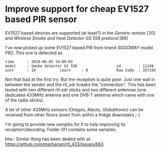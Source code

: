 # Improve support for cheap EV1527 based PIR sensor

EV1527 based devices are supported (at least?) in the _Generic remote_ [30] and _Wireless Smoke and Heat Detector GS 558 protocol_ [86]

I've now picked up some EV1527 based PIR from brand _SGOOWAY_ model _PR2_. This one is detected as 

```
time      : 2019-06-05 14:06:02
model     : Smoke detector GS 558                  id        : 11148
unit      : 19           learn     : 0             Raw Code  : 357193

```

Not that bad at the first try. But the reception is quite poor. Just one wall in between the sender and the rtl_sdr breaks the "connection".
This has been tested with two different rtl-sdr sticks and two different antennas (one dedicated 433MHz antenna and one DVB-T antenna which came with one of the radio sticks).

A lot of other 433MHz sensors (Oregon, Alecto, Globaltronic) can be received from other floors (even from within a fridge downstairs ;-).

I'm going to provide new samples for it to help improving its reception/decoding.
Folder /01 contains some samples.

btw.: Similar thing has been dealed with at:
https://github.com/merbanan/rtl_433/issues/663
